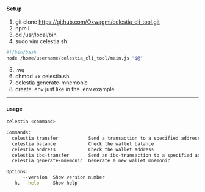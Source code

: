 
#### Setup

1. git clone https://github.com/Oxwagmi/celestia_cli_tool.git
2. npm i 
3. cd /usr/local/bin     
4. sudo vim celestia.sh


```bash
#!/bin/bash
node /home/username/celestia_cli_tool/main.js "$@"
```
5. :wq
6. chmod +x  celestia.sh
7. celestia generate-mnemonic
8. create  .env just like  in the .env.example  

---

#### usage 

```bash celestia                                                                                                                                   ─╯
celestia <command>

Commands:
  celestia transfer           Send a transaction to a specified address
  celestia balance            Check the wallet balance
  celestia address            Check the wallet address
  celestia ibc-transfer       Send an ibc-transaction to a specified address
  celestia generate-mnemonic  Generate a new wallet mnemonic

Options:
      --version  Show version number                                   [boolean]
  -h, --help     Show help                                             [boolean]

  ```
